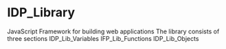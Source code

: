 # IDP_Library
JavaScript Framework for building web applications
The library consists of three sections
IDP_Lib_Variables
IFP_Lib_Functions
IDP_Lib_Objects
